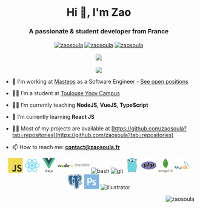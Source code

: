 <h1 align="center">Hi 👋, I'm Zao</h1>
<h3 align="center">A passionate & student developer from France</h3>
<p align="center"> 
<a href="https://linkedin.com/in/zaosoula" target="blank"><img align="center" src="https://cdn.jsdelivr.net/npm/simple-icons@3.0.1/icons/linkedin.svg" alt="zaosoula" height="25" width="25" /></a>
<a href="https://instagram.com/zaosoula" target="blank"><img align="center" src="https://cdn.jsdelivr.net/npm/simple-icons@3.0.1/icons/instagram.svg" alt="zaosoula" height="25" width="25" /></a>
<a href="https://twitter.com/zaosoula" target="blank"><img align="center" src="https://cdn.jsdelivr.net/npm/simple-icons@3.0.1/icons/twitter.svg" alt="zaosoula" height="25" width="25" /></a>
</p>
<p align="center">
  <img align="center" src="https://github-readme-streak-stats.herokuapp.com?user=zaosoula&hide_border=true&border_radius=0" />
</p>
<p align="center">
  <picture align="center">
    <source 
      srcset="https://github-readme-stats.vercel.app/api?username=zaosoula&show_icons=true&include_all_commits=true&count_private=true&hide_title=true&icon_color=000&title_color=000&text_color=000&hide=stars&border_radius=0&hide_border=true&text_bold=false&ring_color=FB8C05&theme=dark"
      media="(prefers-color-scheme: dark)"
    />
    <source
      srcset="https://github-readme-stats.vercel.app/api?username=zaosoula&show_icons=true&include_all_commits=true&count_private=true&hide_title=true&icon_color=000&title_color=000&text_color=000&hide=stars&border_radius=0&hide_border=true&text_bold=false&ring_color=FB8C05"
      media="(prefers-color-scheme: light), (prefers-color-scheme: no-preference)"
    />
    <img src="https://github-readme-stats.vercel.app/api?username=zaosoula&show_icons=true&include_all_commits=true&count_private=true&hide_title=true&icon_color=000&title_color=000&text_color=000&hide=stars&border_radius=0&hide_border=true&text_bold=false&ring_color=FB8C05" align="center" />
  </picture>
</p>

- 💼 I'm working at [Masteos](https://masteos.com) as a Software Engineer - [See open positions](https://cooptation.hellotrusty.io/ti7cauaotu) 

- 👨‍🎓 I’m a student at [Toulouse Ynov Campus](https://www.ynov.com)

- 👨‍🏫 I’m currently teaching **NodeJS, VueJS, TypeScript**

- 📖 I’m currently learning **React JS**

<!-- - 🎙️ I’m currently working on a record label: [AMBT Musica](https://ambitiosus.group)-->

- 👨‍💻 Most of my projects are available at [https://github.com/zaosoula?tab=repositories](https://github.com/zaosoula?tab=repositories)

- 📫 How to reach me: **contact@zaosoula.fr**

<p align="center">
  <img src="https://raw.githubusercontent.com/devicons/devicon/master/icons/javascript/javascript-original.svg" alt="javascript" width="40" height="40"/>
  <img src="https://raw.githubusercontent.com/devicons/devicon/master/icons/react/react-original.svg" alt="react" width="40" height="40"/>
  <img src="https://raw.githubusercontent.com/devicons/devicon/master/icons/vuejs/vuejs-original-wordmark.svg" alt="vuejs" width="40" height="40"/>

  <img src="https://raw.githubusercontent.com/devicons/devicon/master/icons/nodejs/nodejs-original-wordmark.svg" alt="nodejs" width="40" height="40"/>
  <img src="https://raw.githubusercontent.com/devicons/devicon/master/icons/express/express-original-wordmark.svg" alt="express" width="40" height="40"/>

  <img src="https://www.vectorlogo.zone/logos/gnu_bash/gnu_bash-icon.svg" alt="bash" width="40" height="40"/>
  <img src="https://www.vectorlogo.zone/logos/git-scm/git-scm-icon.svg" alt="git" width="40" height="40"/>
  
  <img src="https://raw.githubusercontent.com/devicons/devicon/master/icons/go/go-original.svg" alt="go" width="40" height="40"/>
  <img src="https://raw.githubusercontent.com/devicons/devicon/master/icons/php/php-original.svg" alt="php" width="40" height="40"/>

  <img src="https://raw.githubusercontent.com/devicons/devicon/master/icons/mongodb/mongodb-original-wordmark.svg" alt="mongodb" width="40" height="40"/>
  <img src="https://raw.githubusercontent.com/devicons/devicon/master/icons/mysql/mysql-original-wordmark.svg" alt="mysql" width="40" height="40"/>
  <img src="https://raw.githubusercontent.com/devicons/devicon/master/icons/postgresql/postgresql-plain.svg" alt="postgresql" width="40" height="40"/>
  
  <img src="https://raw.githubusercontent.com/devicons/devicon/master/icons/photoshop/photoshop-plain.svg" alt="photoshop" width="40" height="40"/>
  <img src="https://www.vectorlogo.zone/logos/adobe_illustrator/adobe_illustrator-icon.svg" alt="illustrator" width="40" height="40"/>
</p>

<p align="right"> <img src="https://komarev.com/ghpvc/?username=zaosoula" alt="zaosoula" /> </p>
